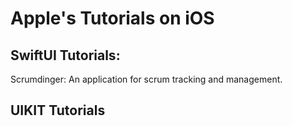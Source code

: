 # Apple's Tutorials on iOS

## SwiftUI Tutorials: 
Scrumdinger: An application for scrum tracking and management.

## UIKIT Tutorials

